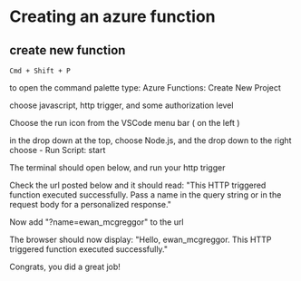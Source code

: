 # Creating an azure function

## create new function

```
Cmd + Shift + P
``` 
to open the command palette
type: Azure Functions: Create New Project

choose javascript, http trigger, and some authorization level

Choose the run icon from the VSCode menu bar ( on the left )

in the drop down at the top, choose Node.js, and the drop down to the right choose - Run Script: start

The terminal should open below, and run your http trigger

Check the url posted below and it should read:
"This HTTP triggered function executed successfully. Pass a name in the query string or in the request body for a personalized response."

Now add "?name=ewan_mcgreggor" to the url

The browser should now display:
"Hello, ewan_mcgreggor. This HTTP triggered function executed successfully."

Congrats, you did a great job!
